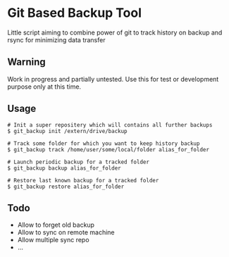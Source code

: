 Git Based Backup Tool
=====================

Little script aiming to combine power of git to track history on backup and rsync for minimizing data transfer

Warning
-------

Work in progress and partially untested. Use this for test or development purpose only at this time.

Usage
-----
    
    # Init a super repositery which will contains all further backups
    $ git_backup init /extern/drive/backup 

    # Track some folder for which you want to keep history backup
    $ git_backup track /home/user/some/local/folder alias_for_folder
    
    # Launch periodic backup for a tracked folder
    $ git_backup backup alias_for_folder

    # Restore last known backup for a tracked folder
    $ git_backup restore alias_for_folder

Todo
----

* Allow to forget old backup 
* Allow to sync on remote machine
* Allow multiple sync repo
* ...

